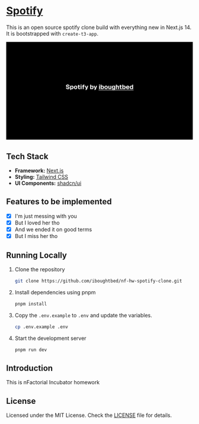 # [Spotify](https://iboughtbed-nf-hw-spotify-clone.vercel.app/)

This is an open source spotify clone build with everything new in Next.js 14. It is bootstrapped with `create-t3-app`.

[![Spotify](./public/og.png)](https://iboughtbed-nf-hw-spotify-clone.vercel.app/)

## Tech Stack

- **Framework:** [Next.js](https://nextjs.org)
- **Styling:** [Tailwind CSS](https://tailwindcss.com)
- **UI Components:** [shadcn/ui](https://ui.shadcn.com)

## Features to be implemented

- [x] I'm just messing with you
- [x] But I loved her tho
- [x] And we ended it on good terms
- [x] But I miss her tho

## Running Locally

1. Clone the repository

   ```bash
   git clone https://github.com/iboughtbed/nf-hw-spotify-clone.git
   ```

2. Install dependencies using pnpm

   ```bash
   pnpm install
   ```

3. Copy the `.env.example` to `.env` and update the variables.

   ```bash
   cp .env.example .env
   ```

4. Start the development server

   ```bash
   pnpm run dev
   ```

## Introduction

This is nFactorial Incubator homework

## License

Licensed under the MIT License. Check the [LICENSE](./LICENSE.md) file for details.
